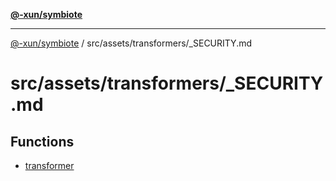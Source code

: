 [**@-xun/symbiote**](../../../../README.md)

***

[@-xun/symbiote](../../../../README.md) / src/assets/transformers/\_SECURITY.md

# src/assets/transformers/\_SECURITY.md

## Functions

- [transformer](functions/transformer.md)
